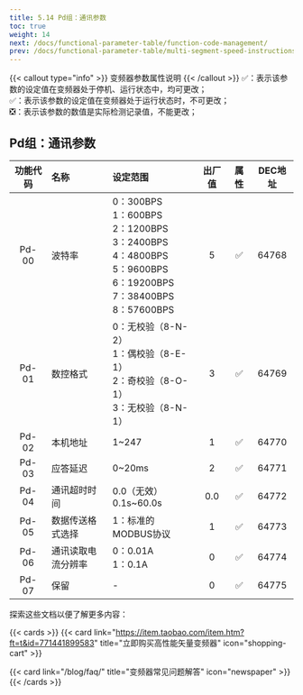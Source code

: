 ```yaml
---
title: 5.14 Pd组：通讯参数
toc: true
weight: 14
next: /docs/functional-parameter-table/function-code-management/
prev: /docs/functional-parameter-table/multi-segment-speed-instructions-and-simplified-plc/
---
```

{{< callout type="info" >}}
  变频器参数属性说明
{{< /callout >}}
✅：表示该参数的设定值在变频器处于停机、运行状态中，均可更改；  
✅：表示该参数的设定值在变频器处于运行状态时，不可更改；  
❎：表示该参数的数值是实际检测记录值，不能更改；


## Pd组：通讯参数

|  功能代码|    名称  | 设定范围 | 出厂值 |属性 | DEC地址 |
| :----: |    :----   | :----   | :----:   | :----:   | :----:   |
|  Pd-00|    波特率  | 0：300BPS</br>1：600BPS</br>2：1200BPS</br>3：2400BPS</br>4：4800BPS</br>5：9600BPS</br>6：19200BPS</br>7：38400BPS</br>8：57600BPS |5 | ✅ | 64768 |
|  Pd-01|    数控格式  | 0：无校验（8-N-2）</br>1：偶校验（8-E-1）</br>2：奇校验（8-O-1）</br>3：无校验（8-N-1）|3 | ✅ | 64769 |
|  Pd-02|    本机地址  | 1~247 |1 | ✅ | 64770 |
|  Pd-03|    应答延迟  | 0~20ms |2 | ✅ | 64771 |
|  Pd-04|    通讯超时时间  | 0.0（无效）</br>0.1s~60.0s |0.0 | ✅ | 64772 |
|  Pd-05|    数据传送格式选择  | 1：标准的MODBUS协议 |1 | ✅ | 64773 |
|  Pd-06|    通讯读取电流分辨率  | 0：0.01A</br>1：0.1A |0 | ✅ | 64774 |
|  Pd-07|    保留  | - |0 | ✅ | 64775 |


探索这些文档以便了解更多内容：

{{< cards >}}
  {{< card link="https://item.taobao.com/item.htm?ft=t&id=771441899583" title="立即购买高性能矢量变频器" icon="shopping-cart" >}}

  {{< card link="/blog/faq/" title="变频器常见问题解答" icon="newspaper" >}}
{{< /cards >}}	

